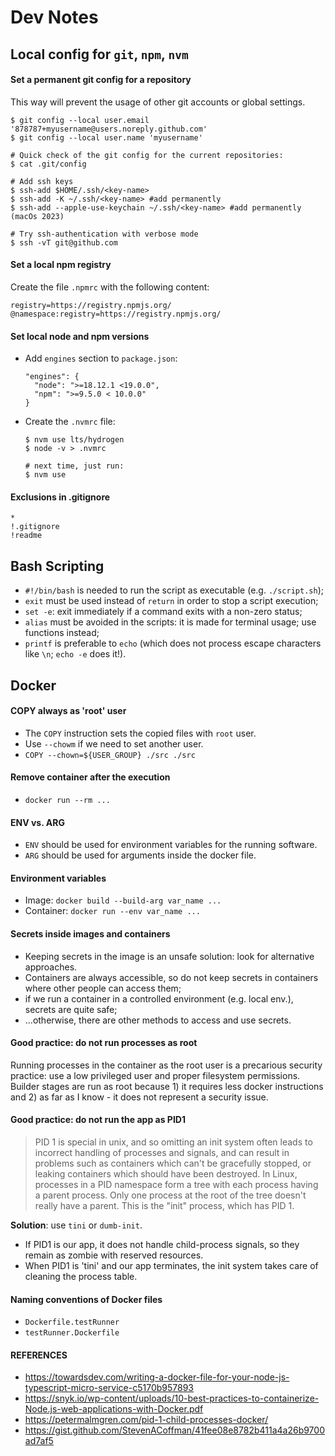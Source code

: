 # Dev Notes

## Local config for `git`, `npm`, `nvm`

#### Set a permanent git config for a repository 
This way will prevent the usage of other git accounts or global settings.
```shell
$ git config --local user.email '878787+myusername@users.noreply.github.com'
$ git config --local user.name 'myusername'

# Quick check of the git config for the current repositories:
$ cat .git/config

# Add ssh keys
$ ssh-add $HOME/.ssh/<key-name>
$ ssh-add -K ~/.ssh/<key-name> #add permanently
$ ssh-add --apple-use-keychain ~/.ssh/<key-name> #add permanently (macOs 2023)

# Try ssh-authentication with verbose mode
$ ssh -vT git@github.com
```

#### Set a local npm registry
Create the file `.npmrc` with the following content:
```text
registry=https://registry.npmjs.org/
@namespace:registry=https://registry.npmjs.org/
```

#### Set local node and npm versions
- Add `engines` section to `package.json`:
  ```
  "engines": {
    "node": ">=18.12.1 <19.0.0",
    "npm": ">=9.5.0 < 10.0.0"
  }
  ```
- Create the `.nvmrc` file:
  ```shell
  $ nvm use lts/hydrogen
  $ node -v > .nvmrc
  
  # next time, just run:
  $ nvm use
  ```
  
#### Exclusions in .gitignore
```text
*
!.gitignore
!readme
```


## Bash Scripting

- `#!/bin/bash` is needed to run the script as executable (e.g. `./script.sh`);
- `exit` must be used instead of `return` in order to stop a script execution;
- `set -e`: exit immediately if a command exits with a non-zero status;
- `alias` must be avoided in the scripts: it is made for terminal usage; use functions instead;
- `printf` is preferable to `echo` (which does not process escape characters like `\n`; `echo -e` does it!).



## Docker

#### COPY always as 'root' user
- The `COPY` instruction sets the copied files with `root` user.
- Use `--chowm` if we need to set another user.
- `COPY --chown=${USER_GROUP} ./src ./src`

#### Remove container after the execution
- `docker run --rm ...`

#### ENV vs. ARG
- `ENV` should be used for environment variables for the running software.
- `ARG` should be used for arguments inside the docker file.

#### Environment variables
- Image: `docker build --build-arg var_name ...`
- Container: `docker run --env var_name ...`

#### Secrets inside images and containers
- Keeping secrets in the image is an unsafe solution: look for alternative approaches.
- Containers are always accessible, so do not keep secrets in containers where other people can access them;
- if we run a container in a controlled environment (e.g. local env.), secrets are quite safe;
- ...otherwise, there are other methods to access and use secrets.

#### Good practice: do not run processes as root
Running processes in the container as the root user is a precarious security practice: use a low privileged user and proper filesystem permissions. Builder stages are run as root because 1) it requires less docker instructions and 2) as far as I know - it does not represent a security issue. 

#### Good practice: do not run the app as PID1
> PID 1 is special in unix, and so omitting an init system often leads to incorrect handling of processes and signals, and can result in problems such as containers which can't be gracefully stopped, or leaking containers which should have been destroyed. In Linux, processes in a PID namespace form a tree with each process having a parent process. Only one process at the root of the tree doesn't really have a parent. This is the "init" process, which has PID 1.

**Solution**: use `tini` or `dumb-init`.
- If PID1 is our app, it does not handle child-process signals, so they remain as zombie with reserved resources.
- When PID1 is 'tini' and our app terminates, the init system takes care of cleaning the process table.

#### Naming conventions of Docker files
- `Dockerfile.testRunner`
- `testRunner.Dockerfile`

#### REFERENCES
- https://towardsdev.com/writing-a-docker-file-for-your-node-js-typescript-micro-service-c5170b957893
- https://snyk.io/wp-content/uploads/10-best-practices-to-containerize-Node.js-web-applications-with-Docker.pdf
- https://petermalmgren.com/pid-1-child-processes-docker/
- https://gist.github.com/StevenACoffman/41fee08e8782b411a4a26b9700ad7af5
